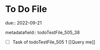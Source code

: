 # To Do File

due:: 2022-09-21

metadatafield:: todoTestFile_505_38

- [ ] Task of todoTestFile_505 1 [[Query me]]
